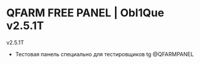 # QFARM FREE PANEL | Obl1Que v2.5.1T
v2.5.1T

- Тестовая панель специально для тестировщиков tg @QFARMPANEL
